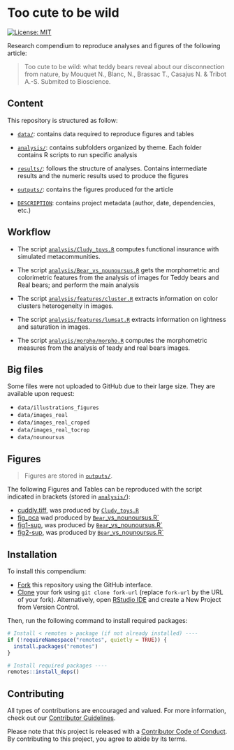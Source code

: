 # Too cute to be wild

[![License: MIT](https://img.shields.io/badge/License-MIT-yellow.svg)](https://opensource.org/licenses/MIT)

Research compendium to reproduce analyses and figures of the following article:

> Too cute to be wild: what teddy bears reveal about our disconnection from nature, by Mouquet N., Blanc, N., Brassac T., Casajus N. & Tribot A.-S. Submited to Bioscience.


## Content

This repository is structured as follow:

- [`data/`](https://github.com/nmouquet/NOUNOURSUSvsBEARS/tree/master/data):
contains data required to reproduce figures and tables

- [`analysis/`](https://github.com/nmouquet/NOUNOURSUSvsBEARS/tree/master/analysis/):
contains subfolders organized by theme. Each folder contains R scripts to run 
specific analysis

- [`results/`](https://github.com/nmouquet/NOUNOURSUSvsBEARS/tree/master/results):
follows the structure of analyses. Contains intermediate results and the 
numeric results used to produce the figures

- [`outputs/`](https://github.com/nmouquet/NOUNOURSUSvsBEARS/tree/master/outputs):
contains the figures produced for the article

- [`DESCRIPTION`](https://github.com/nmouquet/NOUNOURSUSvsBEARS/tree/master/DESCRIPTION):
contains project metadata (author, date, dependencies, etc.)

## Workflow
    
- The script [`analysis/Cludy_toys.R`](https://github.com/nmouquet/NOUNOURSUSvsBEARS/tree/master/analysis/Cludy_toys.R) computes functional insurance with simulated metacommunities.

- The script [`analysis/Bear_vs_nounoursus.R`](https://github.com/nmouquet/NOUNOURSUSvsBEARS/tree/master/analysis/Bear_vs_nounoursus.R) gets the morphometric and colorimetric features from the analysis of images for Teddy bears and Real bears; and perform the main analysis

- The script [`analysis/features/cluster.R`](https://github.com/nmouquet/NOUNOURSUSvsBEARS/tree/master/analysis/features/cluster.R) extracts information on color clusters heterogeneity in images.

- The script [`analysis/features/lumsat.R`](https://github.com/nmouquet/NOUNOURSUSvsBEARS/tree/master/analysis/features/lumsat.R) extracts information on lightness and saturation in images.

- The script [`analysis/morpho/morpho.R`](https://github.com/nmouquet/NOUNOURSUSvsBEARS/tree/master/analysis/morpho/morpho.R) computes the morphometric measures from the analysis of teady and real bears images.


## Big files 

Some files were not uploaded to GitHub due to their large size. They are available upon request:

- `data/illustrations_figures`
- `data/images_real`
- `data/images_real_croped`
- `data/images_real_tocrop`
- `data/nounoursus`


## Figures

> Figures are stored in [`outputs/`](https://github.com/nmouquet/NOUNOURSUSvsBEARS/tree/master/outputs).

The following Figures and Tables can be reproduced with the script indicated in brackets (stored in [`analysis/`](https://github.com/nmouquet/NOUNOURSUSvsBEARS/tree/master/analysis/)):

- [cuddly.tiff](https://github.com/nmouquet/NOUNOURSUSvsBEARS/tree/master/outputs), was produced by [`Cludy_toys.R`](https://github.com/nmouquet/NOUNOURSUSvsBEARS/tree/master/analysis/Cludy_toys.R)
- [fig_pca](https://github.com/nmouquet/NOUNOURSUSvsBEARS/tree/master/outputs) wad produced by [`Bear`_vs_nounoursus.R`](https://github.com/nmouquet/NOUNOURSUSvsBEARS/tree/master/analysis/Bear_vs_nounoursus.R)
- [fig1-sup](https://github.com/nmouquet/NOUNOURSUSvsBEARS/tree/master/outputs), was produced by [`Bear`_vs_nounoursus.R`](https://github.com/nmouquet/OUNOURSUSvsBEARS/tree/master/analysis/Bear_vs_nounoursus.R)
- [fig2-sup](https://github.com/nmouquet/NOUNOURSUSvsBEARS/tree/master/outputs), was produced by [`Bear`_vs_nounoursus.R`](https://github.com/nmouquet/OUNOURSUSvsBEARS/tree/master/analysis/Bear_vs_nounoursus.R)


## Installation

To install this compendium:

- [Fork](https://docs.github.com/en/get-started/quickstart/contributing-to-projects) 
this repository using the GitHub interface.
- [Clone](https://docs.github.com/en/repositories/creating-and-managing-repositories/cloning-a-repository) 
your fork using `git clone fork-url` (replace `fork-url` by the URL of your fork). 
Alternatively, open [RStudio IDE](https://posit.co/products/open-source/rstudio/) 
and create a New Project from Version Control.

Then, run the following command to install required packages:

```r
# Install < remotes > package (if not already installed) ----
if (!requireNamespace("remotes", quietly = TRUE)) {
  install.packages("remotes")
}

# Install required packages ----
remotes::install_deps()
```

## Contributing

All types of contributions are encouraged and valued. For more information, 
check out our [Contributor Guidelines](https://github.com/nmouquet/NOUNOURSUSvsBEARS/blob/main/CONTRIBUTING.md).

Please note that this project is released with a 
[Contributor Code of Conduct](https://contributor-covenant.org/version/2/1/CODE_OF_CONDUCT.html). 
By contributing to this project, you agree to abide by its terms.
